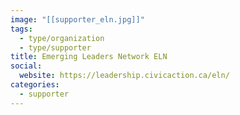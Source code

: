 ```yaml
---
image: "[[supporter_eln.jpg]]"
tags:
  - type/organization
  - type/supporter
title: Emerging Leaders Network ELN
social:
  website: https://leadership.civicaction.ca/eln/
categories:
  - supporter
---
```

